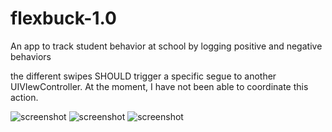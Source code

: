 # flexbuck-1.0
An app to track student behavior at school by logging positive and negative behaviors

the different swipes SHOULD trigger a specific segue to another UIVIewController. At the moment, I have not been able to coordinate this action.

![screenshot](https://cloud.githubusercontent.com/assets/11927517/8458095/f060d432-1fc9-11e5-99b6-86c127ad6984.gif)
![screenshot](https://cloud.githubusercontent.com/assets/11927517/8440008/6c14c210-1f24-11e5-9862-688e191f5df7.gif)
![screenshot](https://cloud.githubusercontent.com/assets/11927517/8330924/d91abdb4-1a52-11e5-90f7-33845a7f0813.gif)
